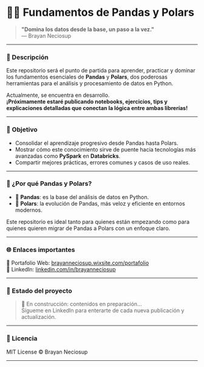 # 🐼🐻 Fundamentos de Pandas y Polars

> **"Domina los datos desde la base, un paso a la vez."**  
> — Brayan Neciosup

---

### 📌 Descripción

Este repositorio será el punto de partida para aprender, practicar y dominar los fundamentos esenciales de **Pandas** y **Polars**, 
dos poderosas herramientas para el análisis y procesamiento de datos en Python.

Actualmente, se encuentra en desarrollo.  
**¡Próximamente estaré publicando notebooks, ejercicios, tips y explicaciones detalladas que conectan la lógica entre ambas librerías!**

---

### 🎯 Objetivo

- Consolidar el aprendizaje progresivo desde Pandas hasta Polars.
- Mostrar cómo este conocimiento sirve de puente hacia tecnologías más avanzadas como **PySpark** en **Databricks**.
- Compartir mejores prácticas, errores comunes y casos de uso reales.

---

### 🧠 ¿Por qué Pandas y Polars?

- 🐼 **Pandas**: es la base del análisis de datos en Python.
- 🐻 **Polars**: la evolución de Pandas, más veloz y eficiente en entornos modernos.

Este repositorio es ideal tanto para quienes están empezando como para quienes quieren migrar de Pandas a Polars con un enfoque claro.

---

### 🌐 Enlaces importantes

🔗 Portafolio Web: [brayanneciosup.wixsite.com/portafolio](https://bryanneciosup626.wixsite.com/brayandataanalitics)  
🔗 LinkedIn: [linkedin.com/in/brayanneciosup](https://www.linkedin.com/in/brayan-rafael-neciosup-bola%C3%B1os-407a59246/)

---

### 📅 Estado del proyecto

> 🚧 En construcción: contenidos en preparación...  
> Sígueme en LinkedIn para enterarte de cada nueva publicación y actualización.

---

### 📝 Licencia

MIT License © Brayan Neciosup

---
